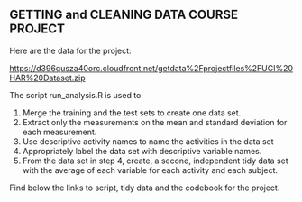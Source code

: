 ## GETTING and CLEANING DATA COURSE PROJECT 

Here are the data for the project:

https://d396qusza40orc.cloudfront.net/getdata%2Fprojectfiles%2FUCI%20HAR%20Dataset.zip

The script run_analysis.R is used to:

1.	Merge the training and the test sets to create one data set.
2.	Extract only the measurements on the mean and standard deviation for each measurement. 
3.	Use descriptive activity names to name the activities in the data set
4.	Appropriately label the data set with descriptive variable names. 
5.	From the data set in step 4, create, a second, independent tidy data set with the average of each variable for each activity and each subject.

Find below the links to script, tidy data and the codebook for the project.



